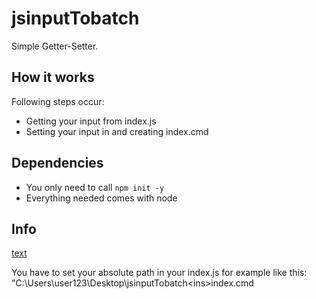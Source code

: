 # jsinputTobatch

Simple Getter-Setter. 

## How it works

Following steps occur: 
- Getting your input from index.js
- Setting your input in and creating index.cmd

## Dependencies

- You only need to call `npm init -y`
- Everything needed comes with node
                        
## Info
<ins>text</ins>

You have to set your absolute path in your index.js for example like this: "C:\Users\user123\Desktop\jsinputTobatch\<ins>index.cmd</ins>
